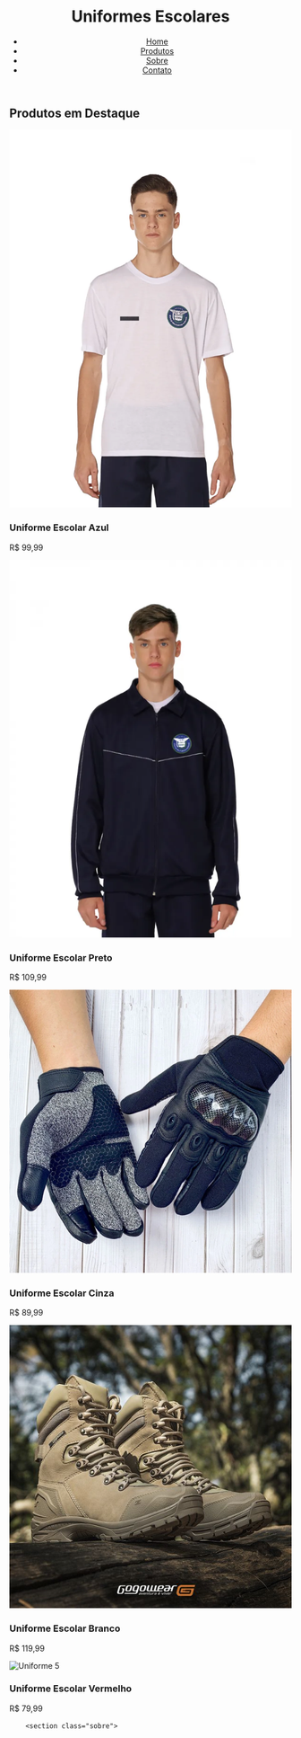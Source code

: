 <!DOCTYPE html>
<html lang="pt-br">
<head>
    <title> Venda de Uniformes Escolares </title>
    <meta charset="UTF-8">
    <meta name="viewport" content="width=device-width, initial-scale=1.0">
    <link rel="stylesheet" href="styles.css">
</head>
<body>
    <header>
        <div class="container">
            <h1>Uniformes Escolares</h1>
            <nav>
                <ul>
                    <li><a href="#">Home</a></li>
                    <li><a href="#">Produtos</a></li>
                    <li><a href="#">Sobre</a></li>
                    <li><a href="#">Contato</a></li>
                </ul>
            </nav>
        </div>
    </header>
            <h2>Produtos em Destaque</h2>
            <div class="produto">
                <img src="camiseta_manga_curta_colegio_civico_militar_1885_1_f071fc7256da2f8c2ed5ff52b3252a63.webp" alt="camisa">
                <h3>Uniforme Escolar Azul</h3>
                <p class="preco">R$ 99,99</p>
            </div>
            <div class="produto">
                <img src="blusa_helanca_colegio_civico_militar_1881_1_94987fe9a0136e998e7dd5e5ca58e221.webp" alt="blusa">
                <h3>Uniforme Escolar Preto</h3>
                <p class="preco">R$ 109,99</p>
            </div>
            <div class="produto">
                <img src="Sf46e86e02f01472f8f0f8a67a99f2d995.jpg_640x640Q90.jpg_.webp" alt="luva">
                <h3>Uniforme Escolar Cinza</h3>
                <p class="preco">R$ 89,99</p>
            </div>
            <div class="produto">
                <img src="bota tatica.jpg" alt="bota">
                <h3>Uniforme Escolar Branco</h3>
                <p class="preco">R$ 119,99</p>
            </div>
            <div class="produto">
                <img src="(produto5.jpg)" alt="Uniforme 5">
                <h3>Uniforme Escolar Vermelho</h3>
                <p class="preco">R$ 79,99</p>
            </div>
        </section>

        <section class="sobre">
        
